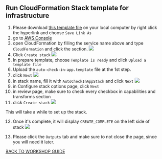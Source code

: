 ## Run CloudFormation Stack template for infrastructure

1. Please download [this template file](file/auto-check-in-app.template) on your local computer by right click the hyperlink and choose `Save Link As`
2. go to [AWS Console](https://console.aws.amazon.com/console/home?region=us-east-1#)
3. open CloudFormation by filling the service name above and type `CloudFormation` and click the section.
    ![](../../images/CloudFormationStack/3.png)
4. Click `Create stack`
    ![](../../images/CloudFormationStack/4.png)
5. In prepare template, choose `Template is ready` and click `Upload a template file`
6. Upload the `auto-check-in-app.template` file at the 1st step.
7. click `Next`
    ![](../../images/CloudFormationStack/7.png)
8. in stack name, fill it with `AutoCheckInAppStack` and click `Next`
    ![](../../images/CloudFormationStack/8.png)
9. in Configure stack options page, click `Next`
10. in review page, make sure to check every checkbox in capabilities and transforms section
11. click `Create stack`
    ![](../../images/CloudFormationStack/11.png)

This will take a while to set up the stack.

12. Once it's complete, it will display `CREATE_COMPLETE` on the left side of stack
    ![](../../images/CloudFormationStack/12.png)

13. Please click the `Outputs` tab and make sure to not close the page, since you will need it later.

[BACK TO WORKSHOP GUIDE](../README.md)